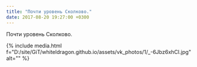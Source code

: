 ```yaml
---
title: "Почти уровень Сколково."
date: 2017-08-20 19:27:00 +0300
---
```


Почти уровень Сколково.

{% include media.html f="D:/site/GiT/whiteldragon.github.io/assets/vk_photos/1/_-6Jbz6xhCI.jpg" alt="" %}
